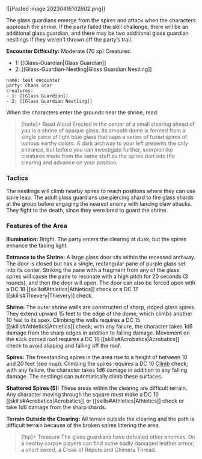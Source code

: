 ![[Pasted image 20230416102602.png]]

The glass guardians emerge from the spires and attack when the characters approach the shrine. If the party failed the skill challenge, there will be an additional glass guardian, and there may be two additional glass guardian nestlings if they weren’t thrown off the party’s trail. 

**Encounter Difficulty:** Moderate (70 xp)
Creatures:
 - 1: [[Glass-Guardian|Glass Guardian]]
 - 2: [[Glass-Guardian-Nestling|Glass Guardian Nestling]]

```encounter
name: test encounter 
party: Chaos Scar
creatures:
- 1: [[Glass Guardian]] 
- 2: [[Glass Guardian Nestling]]
```

When the characters enter the grounds near the shrine, read: 

> [!note]+ Read Aloud
> Erected in the center of a small clearing ahead of you is a shrine of opaque glass. Its smooth dome is formed from a single piece of light blue glass that caps a series of fused spires of various earthy colors. A dark archway to your left presents the only entrance, but before you can investigate further, scorpionlike creatures made from the same stuff as the spires dart into the clearing and advance on your position. 

### Tactics 
The nestlings will climb nearby spires to reach positions where they can use spire leap. The adult glass guardians use piercing shard to fire glass shards at the group before engaging the nearest enemy with lancing claw attacks. They fight to the death, since they were bred to guard the shrine.

### Features of the Area 
**Illumination:** Bright. The party enters the clearing at dusk, but the spires enhance the fading light. 

**Entrance to the Shrine:** A large glass door sits within the recessed archway. The door is closed but has a single, rectangular pane of purple glass set into its center. Striking the pane with a fragment from any of the glass spires will cause the pane to resonate with a high pitch for 20 seconds (3 rounds), and then the door will open. The door can also be forced open with a DC 18 [[skills#Athletics|Athletics]] check or a DC 17 [[skills#Thievery|Thievery]] check. 

**Shrine:** The outer shrine walls are constructed of sharp, ridged glass spires. They extend upward 15 feet to the edge of the dome, which climbs another 10 feet to its apex. Climbing the walls requires a DC 15 [[skills#Athletics|Athletics]] check; with any failure, the character takes 1d6 damage from the sharp edges in addition to falling damage. Movement on the slick domed roof requires a DC 10 [[skills#Acrobatics|Acrobatics]] check to avoid slipping and falling off the roof. 

**Spires:** The freestanding spires in the area rise to a height of between 10 and 20 feet (see map). Climbing the spires requires a DC 10 [Climb](rules/actions/climb.md) check; with any failure, the character takes 1d6 damage in addition to any falling damage. The nestlings can automatically climb these surfaces. 

**Shattered Spires (S):** These areas within the clearing are difficult terrain. Any character moving through the square must make a DC 10 [[skills#Acrobatics|Acrobatics]] or [[skills#Athletics|Athletics]] check or take 1d6 damage from the sharp shards. 

**Terrain Outside the Clearing:** All terrain outside the clearing and the path is difficult terrain because of the broken spires littering the area. 

> [!tip]+ Treasure
> The glass guardians have defeated other enemies.  On a nearby corpse players can find some badly damaged leather armor, a short sword, a Cloak of Repute and Chimera Thread.
